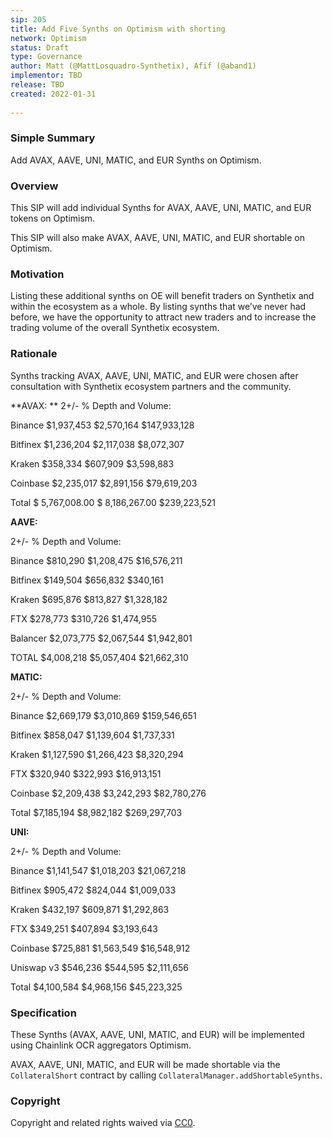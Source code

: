 ```yaml
---
sip: 205
title: Add Five Synths on Optimism with shorting
network: Optimism
status: Draft
type: Governance
author: Matt (@MattLosquadro-Synthetix), Afif (@aband1)
implementor: TBD
release: TBD 
created: 2022-01-31
  
---
```


### Simple Summary

Add AVAX, AAVE, UNI, MATIC, and EUR Synths on Optimism.

### Overview

This SIP will add individual Synths for AVAX, AAVE, UNI, MATIC, and EUR tokens on Optimism.

This SIP will also make AVAX, AAVE, UNI, MATIC, and EUR shortable on Optimism.

### Motivation

Listing these additional synths on OE will benefit traders on Synthetix and within the ecosystem as a whole. By listing synths that we’ve never had before, we have the opportunity to attract new traders and to increase the trading volume of the overall Synthetix ecosystem.

### Rationale

Synths tracking AVAX, AAVE, UNI, MATIC, and EUR  were chosen after consultation with Synthetix ecosystem partners and the community.


**AVAX:
**
2+/- % Depth and Volume: 

Binance
$1,937,453
$2,570,164
$147,933,128

Bitfinex
$1,236,204
$2,117,038
$8,072,307

Kraken
$358,334
$607,909
$3,598,883

Coinbase 
$2,235,017
$2,891,156
$79,619,203

Total
$ 5,767,008.00
$ 8,186,267.00
$239,223,521

**AAVE:**

2+/- % Depth and Volume: 

Binance
$810,290
$1,208,475
$16,576,211

Bitfinex
$149,504
$656,832
$340,161

Kraken
$695,876
$813,827
$1,328,182

FTX 
$278,773
$310,726
$1,474,955

Balancer
$2,073,775
$2,067,544
$1,942,801

TOTAL
$4,008,218
$5,057,404
$21,662,310

**MATIC:**

2+/- % Depth and Volume: 

Binance
$2,669,179
$3,010,869
$159,546,651

Bitfinex
$858,047
$1,139,604
$1,737,331

Kraken
$1,127,590
$1,266,423
$8,320,294

FTX 
$320,940
$322,993
$16,913,151

Coinbase
$2,209,438
$3,242,293
$82,780,276

Total
$7,185,194
$8,982,182
$269,297,703

**UNI:**

2+/- % Depth and Volume: 

Binance
$1,141,547
$1,018,203
$21,067,218

Bitfinex
$905,472
$824,044
$1,009,033

Kraken
$432,197
$609,871
$1,292,863

FTX 
$349,251
$407,894
$3,193,643

Coinbase
$725,881
$1,563,549
$16,548,912

Uniswap  v3
$546,236
$544,595
$2,111,656

Total
$4,100,584
$4,968,156
$45,223,325

### Specification

These Synths (AVAX, AAVE, UNI, MATIC, and EUR) will be implemented using Chainlink OCR aggregators Optimism.

AVAX, AAVE, UNI, MATIC, and EUR will be made shortable via the `CollateralShort` contract by calling `CollateralManager.addShortableSynths`.

### Copyright

Copyright and related rights waived via [CC0](https://creativecommons.org/publicdomain/zero/1.0/).

